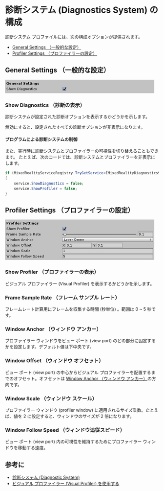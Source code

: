 # 診断システム (Diagnostics System) の構成

診断システム プロファイルには、次の構成オプションが提供されます。
- [General Settings （一般的な設定）](#general-settings-一般的な設定)
- [Profiler Settings （プロファイラーの設定）](#profiler-settings-プロファイラーの設定)

## General Settings （一般的な設定）

![診断の一般的な設定](../../Documentation/Images/Diagnostics/DiagnosticsGeneralSettings.png)

### Show Diagnostics （診断の表示）

診断システムが設定された診断オプションを表示するかどうかを示します。

無効にすると、設定されたすべての診断オプションが非表示になります。

#### プログラムによる診断システムの制御

また、実行時に診断システムとプロファイラーの可視性を切り替えることもできます。
たとえば、次のコードでは、診断システムとプロファイラーを非表示にします。

```C#
if (MixedRealityServiceRegistry.TryGetService<IMixedRealityDiagnosticsSystem>(out var service))
{
    service.ShowDiagnostics = false;
    service.ShowProfiler = false;
}
```

## Profiler Settings （プロファイラーの設定）

![診断プロファイラーの設定](../../Documentation/Images/Diagnostics/DiagnosticsProfilerSettings.png)

### Show Profiler （プロファイラーの表示）

ビジュアル プロファイラー (Visual Profiler) を表示するかどうかを示します。

### Frame Sample Rate （フレーム サンプル レート）

フレームレート計算用にフレームを収集する時間 (秒単位) 。範囲は 0 ~ 5 秒です。

### Window Anchor （ウィンドウ アンカー）

プロファイラー ウィンドウをビュー ポート (view port) のどの部分に固定するかを設定します。デフォルト値は下中央です。

### Window Offset （ウィンドウ オフセット）

ビュー ポート (view port) の中心からビジュアル プロファイラーを配置するまでのオフセット。オフセットは [Window Anchor （ウィンドウ アンカー）](#window-anchor-ウィンドウ-アンカー)の方向です。

### Window Scale （ウィンドウ スケール）

プロファイラー ウィンドウ (profiler window) に適用されるサイズ乗数。たとえば、値を 2 に設定すると、ウィンドウのサイズが 2 倍になります。

### Window Follow Speed （ウィンドウ追従スピード）

ビュー ポート (view port) 内の可視性を維持するためにプロファイラー ウィンドウを移動する速度。

## 参考に

- [診断システム (Diagnostic System)](DiagnosticsSystemGettingStarted.md)
- [ビジュアル プロファイラー (Visual Profiler) を使用する](UsingVisualProfiler.md)
